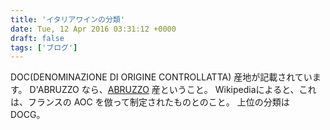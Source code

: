 ```yaml
---
title: 'イタリアワインの分類'
date: Tue, 12 Apr 2016 03:31:12 +0000
draft: false
tags: ['ブログ']
---
```


DOC(DENOMINAZIONE DI ORIGINE CONTROLLATTA) 産地が記載されています。 D'ABRUZZO なら、[ABRUZZO](https://ja.wikipedia.org/wiki/%E3%82%A2%E3%83%96%E3%83%AB%E3%83%83%E3%83%84%E3%82%A9%E5%B7%9E) 産ということ。 Wikipediaによると、これは、フランスの AOC を倣って制定されたものとのこと。 上位の分類は DOCG。